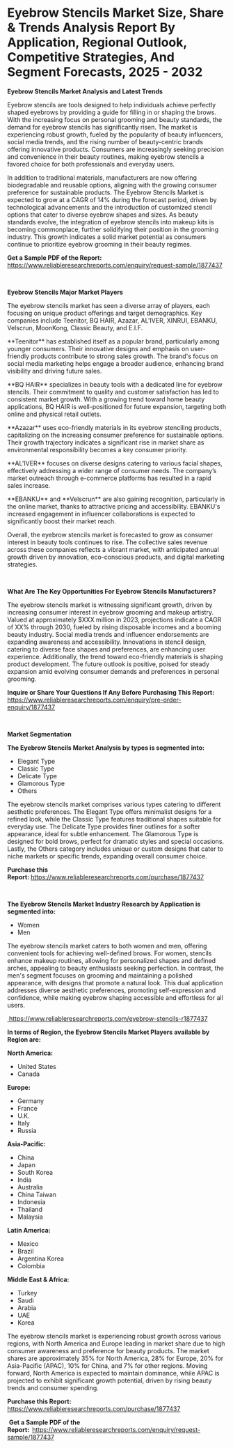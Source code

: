<p><h1>Eyebrow Stencils Market Size, Share & Trends Analysis Report By Application, Regional Outlook, Competitive Strategies, And Segment Forecasts, 2025 - 2032</h1></p><p><strong>Eyebrow Stencils Market Analysis and Latest Trends</strong></p>
<p><p>Eyebrow stencils are tools designed to help individuals achieve perfectly shaped eyebrows by providing a guide for filling in or shaping the brows. With the increasing focus on personal grooming and beauty standards, the demand for eyebrow stencils has significantly risen. The market is experiencing robust growth, fueled by the popularity of beauty influencers, social media trends, and the rising number of beauty-centric brands offering innovative products. Consumers are increasingly seeking precision and convenience in their beauty routines, making eyebrow stencils a favored choice for both professionals and everyday users.</p><p>In addition to traditional materials, manufacturers are now offering biodegradable and reusable options, aligning with the growing consumer preference for sustainable products. The Eyebrow Stencils Market is expected to grow at a CAGR of 14% during the forecast period, driven by technological advancements and the introduction of customized stencil options that cater to diverse eyebrow shapes and sizes. As beauty standards evolve, the integration of eyebrow stencils into makeup kits is becoming commonplace, further solidifying their position in the grooming industry. This growth indicates a solid market potential as consumers continue to prioritize eyebrow grooming in their beauty regimes.</p></p>
<p><strong>Get a Sample PDF of the Report:&nbsp;</strong> <a href="https://www.reliableresearchreports.com/enquiry/request-sample/1877437?utm_campaign=117&utm_medium=2&utm_source=Github&utm_content=ia&utm_term=15042025&utm_id=eyebrow-stencils">https://www.reliableresearchreports.com/enquiry/request-sample/1877437</a></p>
<p>&nbsp;</p>
<p><strong>Eyebrow Stencils Major Market Players</strong></p>
<p><p>The eyebrow stencils market has seen a diverse array of players, each focusing on unique product offerings and target demographics. Key companies include Teenitor, BQ HAIR, Azazar, AL'IVER, XINRUI, EBANKU, Velscrun, MoonKong, Classic Beauty, and E.I.F.</p><p>**Teenitor** has established itself as a popular brand, particularly among younger consumers. Their innovative designs and emphasis on user-friendly products contribute to strong sales growth. The brand's focus on social media marketing helps engage a broader audience, enhancing brand visibility and driving future sales.</p><p>**BQ HAIR** specializes in beauty tools with a dedicated line for eyebrow stencils. Their commitment to quality and customer satisfaction has led to consistent market growth. With a growing trend toward home beauty applications, BQ HAIR is well-positioned for future expansion, targeting both online and physical retail outlets.</p><p>**Azazar** uses eco-friendly materials in its eyebrow stenciling products, capitalizing on the increasing consumer preference for sustainable options. Their growth trajectory indicates a significant rise in market share as environmental responsibility becomes a key consumer priority.</p><p>**AL'IVER** focuses on diverse designs catering to various facial shapes, effectively addressing a wider range of consumer needs. The company’s market outreach through e-commerce platforms has resulted in a rapid sales increase.</p><p>**EBANKU** and **Velscrun** are also gaining recognition, particularly in the online market, thanks to attractive pricing and accessibility. EBANKU's increased engagement in influencer collaborations is expected to significantly boost their market reach.</p><p>Overall, the eyebrow stencils market is forecasted to grow as consumer interest in beauty tools continues to rise. The collective sales revenue across these companies reflects a vibrant market, with anticipated annual growth driven by innovation, eco-conscious products, and digital marketing strategies.</p></p>
<p>&nbsp;</p>
<p><strong>What Are The Key Opportunities For Eyebrow Stencils Manufacturers?</strong></p>
<p><p>The eyebrow stencils market is witnessing significant growth, driven by increasing consumer interest in eyebrow grooming and makeup artistry. Valued at approximately $XXX million in 2023, projections indicate a CAGR of XX% through 2030, fueled by rising disposable incomes and a booming beauty industry. Social media trends and influencer endorsements are expanding awareness and accessibility. Innovations in stencil design, catering to diverse face shapes and preferences, are enhancing user experience. Additionally, the trend toward eco-friendly materials is shaping product development. The future outlook is positive, poised for steady expansion amid evolving consumer demands and preferences in personal grooming.</p></p>
<p><strong>Inquire or Share Your Questions If Any Before Purchasing This Report:</strong> <a href="https://www.reliableresearchreports.com/enquiry/pre-order-enquiry/1877437?utm_campaign=117&utm_medium=2&utm_source=Github&utm_content=ia&utm_term=15042025&utm_id=eyebrow-stencils">https://www.reliableresearchreports.com/enquiry/pre-order-enquiry/1877437</a></p>
<p>&nbsp;</p>
<p><strong>Market Segmentation</strong></p>
<p><strong>The Eyebrow Stencils Market Analysis by types is segmented into:</strong></p>
<p><ul><li>Elegant Type</li><li>Classic Type</li><li>Delicate Type</li><li>Glamorous Type</li><li>Others</li></ul></p>
<p><p>The eyebrow stencils market comprises various types catering to different aesthetic preferences. The Elegant Type offers minimalist designs for a refined look, while the Classic Type features traditional shapes suitable for everyday use. The Delicate Type provides finer outlines for a softer appearance, ideal for subtle enhancement. The Glamorous Type is designed for bold brows, perfect for dramatic styles and special occasions. Lastly, the Others category includes unique or custom designs that cater to niche markets or specific trends, expanding overall consumer choice.</p></p>
<p><strong>Purchase this Report:&nbsp;</strong><a href="https://www.reliableresearchreports.com/purchase/1877437?utm_campaign=117&utm_medium=2&utm_source=Github&utm_content=ia&utm_term=15042025&utm_id=eyebrow-stencils">https://www.reliableresearchreports.com/purchase/1877437</a></p>
<p>&nbsp;</p>
<p><strong>The Eyebrow Stencils Market Industry Research by Application is segmented into:</strong></p>
<p><ul><li>Women</li><li>Men</li></ul></p>
<p><p>The eyebrow stencils market caters to both women and men, offering convenient tools for achieving well-defined brows. For women, stencils enhance makeup routines, allowing for personalized shapes and defined arches, appealing to beauty enthusiasts seeking perfection. In contrast, the men's segment focuses on grooming and maintaining a polished appearance, with designs that promote a natural look. This dual application addresses diverse aesthetic preferences, promoting self-expression and confidence, while making eyebrow shaping accessible and effortless for all users.</p></p>
<p><a href="https://www.reliableresearchreports.com/eyebrow-stencils-r1877437?utm_campaign=117&utm_medium=2&utm_source=Github&utm_content=ia&utm_term=15042025&utm_id=eyebrow-stencils">&nbsp;https://www.reliableresearchreports.com/eyebrow-stencils-r1877437</a></p>
<p><strong>In terms of Region, the Eyebrow Stencils Market Players available by Region are:</strong></p>
<p>
    <p> <strong> North America: </strong>
        <ul>
            <li>United States</li>
            <li>Canada</li>
        </ul>
        </p> 
    <p> <strong> Europe: </strong>
        <ul>
            <li>Germany</li>
            <li>France</li>
            <li>U.K.</li>
            <li>Italy</li>
            <li>Russia</li>
        </ul>
        </p> 
    <p> <strong> Asia-Pacific: </strong>
        <ul>
            <li>China</li>
            <li>Japan</li>
            <li>South Korea</li>
            <li>India</li>
            <li>Australia</li>
            <li>China Taiwan</li>
            <li>Indonesia</li>
            <li>Thailand</li>
            <li>Malaysia</li>
        </ul>
        </p> 
    <p> <strong> Latin America: </strong>
        <ul>
            <li>Mexico</li>
            <li>Brazil</li>
            <li>Argentina Korea</li>
            <li>Colombia</li>
        </ul>
        </p> 
    <p> <strong> Middle East & Africa: </strong>
        <ul>
            <li>Turkey</li>
            <li>Saudi</li>
            <li>Arabia</li>
            <li>UAE</li>
            <li>Korea</li>
        </ul>
    </p>
    </p>
<p><p>The eyebrow stencils market is experiencing robust growth across various regions, with North America and Europe leading in market share due to high consumer awareness and preference for beauty products. The market shares are approximately 35% for North America, 28% for Europe, 20% for Asia-Pacific (APAC), 10% for China, and 7% for other regions. Moving forward, North America is expected to maintain dominance, while APAC is projected to exhibit significant growth potential, driven by rising beauty trends and consumer spending.</p></p>
<p><strong>Purchase this Report: </strong><a href="https://www.reliableresearchreports.com/purchase/1877437?utm_campaign=117&utm_medium=2&utm_source=Github&utm_content=ia&utm_term=15042025&utm_id=eyebrow-stencils">https://www.reliableresearchreports.com/purchase/1877437</a></p>
<p>&nbsp;<strong>Get a Sample PDF of the Report:&nbsp;&nbsp;</strong><a href="https://www.reliableresearchreports.com/enquiry/request-sample/1877437?utm_campaign=117&utm_medium=2&utm_source=Github&utm_content=ia&utm_term=15042025&utm_id=eyebrow-stencils">https://www.reliableresearchreports.com/enquiry/request-sample/1877437</a></p>
<p><strong></strong></p>
<p><p></p><p></p><p></p></p>